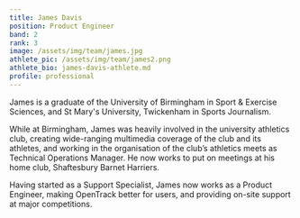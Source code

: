 ```yaml
---
title: James Davis
position: Product Engineer
band: 2
rank: 3
image: /assets/img/team/james.jpg
athlete_pic: /assets/img/team/james2.png
athlete_bio: james-davis-athlete.md
profile: professional
---
```


James is a graduate of the University of Birmingham in Sport & Exercise Sciences, and St Mary's University, Twickenham in Sports Journalism.

While at Birmingham, James was heavily involved in the university athletics club, creating wide-ranging multimedia coverage of the club and its athletes, and working in the organisation of the club’s athletics meets as Technical Operations Manager. He now works to put on meetings at his home club, Shaftesbury Barnet Harriers.

Having started as a Support Specialist, James now works as a Product Engineer, making OpenTrack better for users, and providing on-site support at major competitions.
